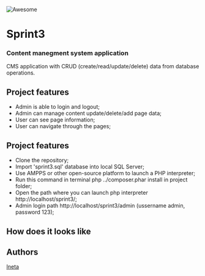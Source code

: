 ![Awesome](https://cdn.rawgit.com/sindresorhus/awesome/d7305f38d29fed78fa85652e3a63e154dd8e8829/media/badge.svg)

# Sprint3
### Content manegment system application

CMS application with CRUD (create/read/update/delete) data from database operations.

## Project features
- Admin is able to login and logout;
- Admin can manage content update/delete/add page data;
- User can see page information;
- User can navigate through the pages;

## Project features
- Clone the repository;
- Import 'sprint3.sql' database into local SQL Server; 
- Use AMPPS or other open-source platform to launch a PHP interpreter;
- Run this command in terminal php ../composer.phar install in project folder;
- Open the path where you can launch php interpreter http://localhost/sprint3/;
- Admin login path http://localhost/sprint3/admin  (ussername admin, password 123);

## How does it looks like

## Authors
[Ineta](https://github.com/InetaVei)
